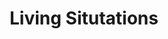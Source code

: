 ---
ee_id: '2211'
site: '1'
type: '2'
long_id: 2011-137 Living Situtations
url: 2011-137-living-situtations
title: Living Situtations
year: '2011'
medium: 'Geneva Sound System Model XL White, iPod Classic, and 24bit re-mastered recording
  of Beethoven''s Symphony No. 3 in E-Flat Major '
commission:
dims: 35 x 99 x 35.5 inches
pitch: Remastered orchestral recording.
ps: "<p>For this one, I have remastered - from a 78 - a recording of Beethoven’s Symphony
  No. 3 in E Flat Major (“Eroica”), Op. 55 by the NBC Symphony Orchestra. This original
  source is important, as it seems it is the only way to hear the very famous coughs
  which have been editing out of modern versions of this recording. My newly remastered
  digital file - coughs included - is played on an iPod through a new lifestyle product
  called the XL Model Geneva Lab GenevaSound Stereo."
live_url:
related:
youtube:
imgs: living-situations-2011-137-full-database-Team.jpg
subheading:
display_year: '2011'
download: arcangel-living-situtations.mp3
add_credit:
add_credits:
related_code:
layout: things-i-made
---